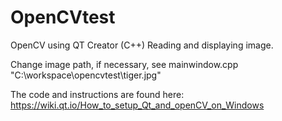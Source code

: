 # OpenCVtest
OpenCV using QT Creator (C++)
Reading and displaying image.

Change image path, if necessary, see mainwindow.cpp 
"C:\\workspace\\opencvtest\\tiger.jpg" 

The code and instructions are found here:
https://wiki.qt.io/How_to_setup_Qt_and_openCV_on_Windows
